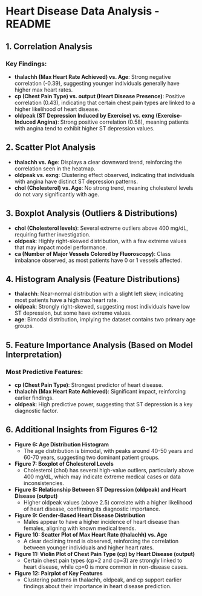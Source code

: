 # Heart Disease Data Analysis - README

## 1. Correlation Analysis

### Key Findings:
- **thalachh (Max Heart Rate Achieved) vs. Age**: Strong negative correlation (-0.39), suggesting younger individuals generally have higher max heart rates.
- **cp (Chest Pain Type) vs. output (Heart Disease Presence)**: Positive correlation (0.43), indicating that certain chest pain types are linked to a higher likelihood of heart disease.
- **oldpeak (ST Depression Induced by Exercise) vs. exng (Exercise-Induced Angina)**: Strong positive correlation (0.58), meaning patients with angina tend to exhibit higher ST depression values.

## 2. Scatter Plot Analysis

- **thalachh vs. Age**: Displays a clear downward trend, reinforcing the correlation seen in the heatmap.
- **oldpeak vs. exng**: Clustering effect observed, indicating that individuals with angina have distinct ST depression patterns.
- **chol (Cholesterol) vs. Age**: No strong trend, meaning cholesterol levels do not vary significantly with age.

## 3. Boxplot Analysis (Outliers & Distributions)

- **chol (Cholesterol levels)**: Several extreme outliers above 400 mg/dL, requiring further investigation.
- **oldpeak**: Highly right-skewed distribution, with a few extreme values that may impact model performance.
- **ca (Number of Major Vessels Colored by Fluoroscopy)**: Class imbalance observed, as most patients have 0 or 1 vessels affected.

## 4. Histogram Analysis (Feature Distributions)

- **thalachh**: Near-normal distribution with a slight left skew, indicating most patients have a high max heart rate.
- **oldpeak**: Strongly right-skewed, suggesting most individuals have low ST depression, but some have extreme values.
- **age**: Bimodal distribution, implying the dataset contains two primary age groups.

## 5. Feature Importance Analysis (Based on Model Interpretation)

### Most Predictive Features:
- **cp (Chest Pain Type)**: Strongest predictor of heart disease.
- **thalachh (Max Heart Rate Achieved)**: Significant impact, reinforcing earlier findings.
- **oldpeak**: High predictive power, suggesting that ST depression is a key diagnostic factor.

## 6. Additional Insights from Figures 6-12

- **Figure 6: Age Distribution Histogram**
  - The age distribution is bimodal, with peaks around 40-50 years and 60-70 years, suggesting two dominant patient groups.
- **Figure 7: Boxplot of Cholesterol Levels**
  - Cholesterol (chol) has several high-value outliers, particularly above 400 mg/dL, which may indicate extreme medical cases or data inconsistencies.
- **Figure 8: Relationship Between ST Depression (oldpeak) and Heart Disease (output)**
  - Higher oldpeak values (above 2.5) correlate with a higher likelihood of heart disease, confirming its diagnostic importance.
- **Figure 9: Gender-Based Heart Disease Distribution**
  - Males appear to have a higher incidence of heart disease than females, aligning with known medical trends.
- **Figure 10: Scatter Plot of Max Heart Rate (thalachh) vs. Age**
  - A clear declining trend is observed, reinforcing the correlation between younger individuals and higher heart rates.
- **Figure 11: Violin Plot of Chest Pain Type (cp) by Heart Disease (output)**
  - Certain chest pain types (cp=2 and cp=3) are strongly linked to heart disease, while cp=0 is more common in non-disease cases.
- **Figure 12: Pairplot of Key Features**
  - Clustering patterns in thalachh, oldpeak, and cp support earlier findings about their importance in heart disease prediction.
